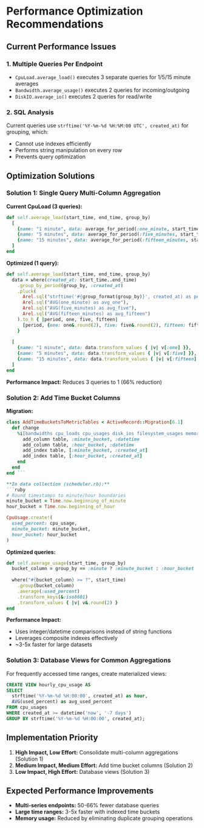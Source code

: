 # Performance Optimization Recommendations

## Current Performance Issues

### 1. Multiple Queries Per Endpoint
- `CpuLoad.average_load()` executes 3 separate queries for 1/5/15 minute averages
- `Bandwidth.average_usage()` executes 2 queries for incoming/outgoing
- `DiskIO.average_io()` executes 2 queries for read/write

### 2. SQL Analysis
Current queries use `strftime('%Y-%m-%d %H:%M:00 UTC', created_at)` for grouping, which:
- Cannot use indexes efficiently
- Performs string manipulation on every row
- Prevents query optimization

## Optimization Solutions

### Solution 1: Single Query Multi-Column Aggregation

**Current CpuLoad (3 queries):**
```ruby
def self.average_load(start_time, end_time, group_by)
  [
    {name: "1 minute", data: average_for_period(:one_minute, start_time, end_time, group_by)},
    {name: "5 minutes", data: average_for_period(:five_minutes, start_time, end_time, group_by)},
    {name: "15 minutes", data: average_for_period(:fifteen_minutes, start_time, end_time, group_by)}
  ]
end
```

**Optimized (1 query):**
```ruby
def self.average_load(start_time, end_time, group_by)
  data = where(created_at: start_time..end_time)
    .group_by_period(group_by, :created_at)
    .pluck(
      Arel.sql("strftime('#{group_format(group_by)}', created_at) as period"),
      Arel.sql("AVG(one_minute) as avg_one"),
      Arel.sql("AVG(five_minutes) as avg_five"), 
      Arel.sql("AVG(fifteen_minutes) as avg_fifteen")
    ).to_h { |period, one, five, fifteen| 
      [period, {one: one&.round(2), five: five&.round(2), fifteen: fifteen&.round(2)}]
    }
    
  [
    {name: "1 minute", data: data.transform_values { |v| v[:one] }},
    {name: "5 minutes", data: data.transform_values { |v| v[:five] }},
    {name: "15 minutes", data: data.transform_values { |v| v[:fifteen] }}
  ]
end
```

**Performance Impact:** Reduces 3 queries to 1 (66% reduction)

### Solution 2: Add Time Bucket Columns

**Migration:**
```ruby
class AddTimeBucketsToMetricTables < ActiveRecord::Migration[6.1]
  def change
    %i[bandwidths cpu_loads cpu_usages disk_ios filesystem_usages memory_usages].each do |table|
      add_column table, :minute_bucket, :datetime
      add_column table, :hour_bucket, :datetime  
      add_index table, [:minute_bucket, :created_at]
      add_index table, [:hour_bucket, :created_at]
    end
  end
end ```

**In data collection (scheduler.rb):**
```ruby
# Round timestamps to minute/hour boundaries
minute_bucket = Time.now.beginning_of_minute
hour_bucket = Time.now.beginning_of_hour

CpuUsage.create!(
  used_percent: cpu_usage,
  minute_bucket: minute_bucket,
  hour_bucket: hour_bucket
)
```

**Optimized queries:**
```ruby
def self.average_usage(start_time, group_by)
  bucket_column = group_by == :minute ? :minute_bucket : :hour_bucket
  
  where("#{bucket_column} >= ?", start_time)
    .group(bucket_column)
    .average(:used_percent)
    .transform_keys(&:iso8601)
    .transform_values { |v| v&.round(2) }
end
```

**Performance Impact:** 
- Uses integer/datetime comparisons instead of string functions
- Leverages composite indexes effectively  
- ~3-5x faster for large datasets

### Solution 3: Database Views for Common Aggregations

For frequently accessed time ranges, create materialized views:

```sql
CREATE VIEW hourly_cpu_usage AS 
SELECT 
  strftime('%Y-%m-%d %H:00:00', created_at) as hour,
  AVG(used_percent) as avg_used_percent
FROM cpu_usages 
WHERE created_at >= datetime('now', '-7 days')
GROUP BY strftime('%Y-%m-%d %H:00:00', created_at);
```

## Implementation Priority

1. **High Impact, Low Effort:** Consolidate multi-column aggregations (Solution 1)
2. **Medium Impact, Medium Effort:** Add time bucket columns (Solution 2) 
3. **Low Impact, High Effort:** Database views (Solution 3)

## Expected Performance Improvements

- **Multi-series endpoints:** 50-66% fewer database queries
- **Large time ranges:** 3-5x faster with indexed time buckets
- **Memory usage:** Reduced by eliminating duplicate grouping operations
